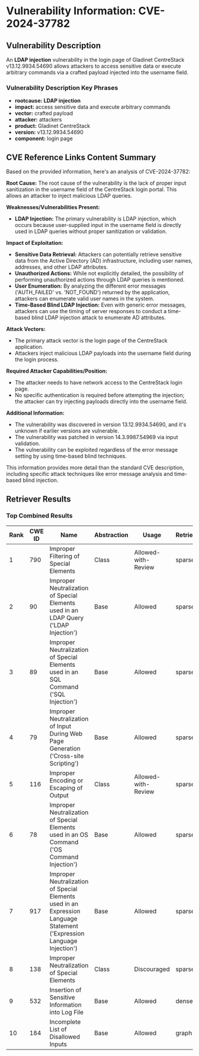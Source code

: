 # Vulnerability Information: CVE-2024-37782

## Vulnerability Description
An **LDAP injection** vulnerability in the login page of Gladinet CentreStack v13.12.9934.54690 allows attackers to access sensitive data or execute arbitrary commands via a crafted payload injected into the username field.

### Vulnerability Description Key Phrases
- **rootcause:** **LDAP injection**
- **impact:** access sensitive data and execute arbitrary commands
- **vector:** crafted payload
- **attacker:** attackers
- **product:** Gladinet CentreStack
- **version:** v13.12.9934.54690
- **component:** login page

## CVE Reference Links Content Summary
Based on the provided information, here's an analysis of CVE-2024-37782:

**Root Cause:** The root cause of the vulnerability is the lack of proper input sanitization in the username field of the CentreStack login portal. This allows an attacker to inject malicious LDAP queries.

**Weaknesses/Vulnerabilities Present:**
*   **LDAP Injection:** The primary vulnerability is LDAP injection, which occurs because user-supplied input in the username field is directly used in LDAP queries without proper sanitization or validation.

**Impact of Exploitation:**
*   **Sensitive Data Retrieval:** Attackers can potentially retrieve sensitive data from the Active Directory (AD) infrastructure, including user names, addresses, and other LDAP attributes.
*   **Unauthorized Actions:** While not explicitly detailed, the possibility of performing unauthorized actions through LDAP queries is mentioned.
*   **User Enumeration:** By analyzing the different error messages ('AUTH_FAILED' vs. 'NOT_FOUND') returned by the application, attackers can enumerate valid user names in the system.
*   **Time-Based Blind LDAP Injection:** Even with generic error messages, attackers can use the timing of server responses to conduct a time-based blind LDAP injection attack to enumerate AD attributes.

**Attack Vectors:**
*   The primary attack vector is the login page of the CentreStack application.
*   Attackers inject malicious LDAP payloads into the username field during the login process.

**Required Attacker Capabilities/Position:**
*   The attacker needs to have network access to the CentreStack login page.
*   No specific authentication is required before attempting the injection; the attacker can try injecting payloads directly into the username field.

**Additional Information:**
*   The vulnerability was discovered in version 13.12.9934.54690, and it's unknown if earlier versions are vulnerable.
*   The vulnerability was patched in version 14.3.9987.54969 via input validation.
*   The vulnerability can be exploited regardless of the error message setting by using time-based blind techniques.

This information provides more detail than the standard CVE description, including specific attack techniques like error message analysis and time-based blind injection.

## Retriever Results

### Top Combined Results

| Rank | CWE ID | Name | Abstraction | Usage  | Retrievers | Individual Scores |
|------|--------|------|-------------|-------|------------|-------------------|
| 1 | 790 | Improper Filtering of Special Elements | Class | Allowed-with-Review | sparse | 0.224 |
| 2 | 90 | Improper Neutralization of Special Elements used in an LDAP Query ('LDAP Injection') | Base | Allowed | sparse | 0.208 |
| 3 | 89 | Improper Neutralization of Special Elements used in an SQL Command ('SQL Injection') | Base | Allowed | sparse | 0.202 |
| 4 | 79 | Improper Neutralization of Input During Web Page Generation ('Cross-site Scripting') | Base | Allowed | sparse | 0.195 |
| 5 | 116 | Improper Encoding or Escaping of Output | Class | Allowed-with-Review | sparse | 0.194 |
| 6 | 78 | Improper Neutralization of Special Elements used in an OS Command ('OS Command Injection') | Base | Allowed | sparse | 0.190 |
| 7 | 917 | Improper Neutralization of Special Elements used in an Expression Language Statement ('Expression Language Injection') | Base | Allowed | sparse | 0.189 |
| 8 | 138 | Improper Neutralization of Special Elements | Class | Discouraged | sparse | 0.188 |
| 9 | 532 | Insertion of Sensitive Information into Log File | Base | Allowed | dense | 0.571 |
| 10 | 184 | Incomplete List of Disallowed Inputs | Base | Allowed | graph | 0.002 |

